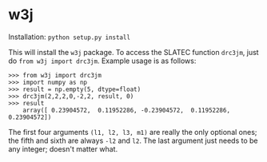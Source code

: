 # w3j


Installation:  `python setup.py install`

This will install the `w3j` package.  To access the SLATEC function
`drc3jm`, just do `from w3j import drc3jm`.  Example usage is as follows:

    >>> from w3j import drc3jm
    >>> import numpy as np
    >>> result = np.empty(5, dtype=float)
    >>> drc3jm(2,2,2,0,-2,2, result, 0)
    >>> result
    	array([ 0.23904572,  0.11952286, -0.23904572,  0.11952286,  0.23904572])

The first four arguments `(l1, l2, l3, m1)` are really the only optional
ones; the fifth and sixth are always `-l2` and `l2`.  The last argument
just needs to be any integer; doesn't matter what.
